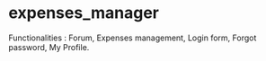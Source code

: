 expenses_manager
================

Functionalities : Forum,  Expenses management, Login form, Forgot password, My Profile.
